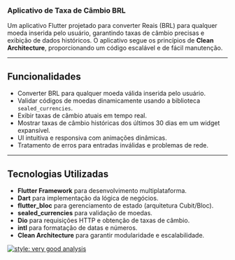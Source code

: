 ### **Aplicativo de Taxa de Câmbio BRL**

Um aplicativo Flutter projetado para converter Reais (BRL) para qualquer moeda inserida pelo usuário, garantindo taxas de câmbio precisas e exibição de dados históricos. O aplicativo segue os princípios de **Clean Architecture**, proporcionando um código escalável e de fácil manutenção.

---

## **Funcionalidades**
- Converter BRL para qualquer moeda válida inserida pelo usuário.
- Validar códigos de moedas dinamicamente usando a biblioteca `sealed_currencies`.
- Exibir taxas de câmbio atuais em tempo real.
- Mostrar taxas de câmbio históricas dos últimos 30 dias em um widget expansível.
- UI intuitiva e responsiva com animações dinâmicas.
- Tratamento de erros para entradas inválidas e problemas de rede.

---

## **Tecnologias Utilizadas**
- **Flutter Framework** para desenvolvimento multiplataforma.
- **Dart** para implementação da lógica de negócios.
- **flutter_bloc** para gerenciamento de estado (arquitetura Cubit/Bloc).
- **sealed_currencies** para validação de moedas.
- **Dio** para requisições HTTP e obtenção de taxas de câmbio.
- **intl** para formatação de datas e números.
- **Clean Architecture** para garantir modularidade e escalabilidade.


[![style: very good analysis](https://img.shields.io/badge/style-very_good_analysis-B22C89.svg)](https://pub.dev/packages/very_good_analysis)
